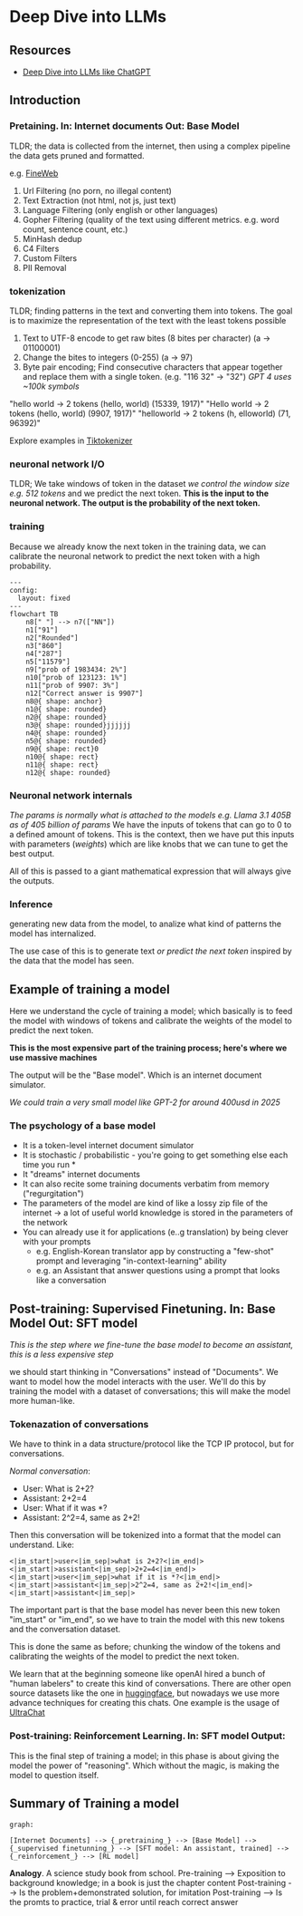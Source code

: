 # Deep Dive into LLMs

## Resources
- [Deep Dive into LLMs like ChatGPT](https://www.youtube.com/watch?v=7xTGNNLPyMI&list=WL)


## Introduction

### Pretaining. In: Internet documents Out: Base Model

TLDR; the data is collected from the internet, then using a complex pipeline the data gets pruned and formatted.

e.g. [FineWeb](https://www.youtube.com/redirect?event=video_description&redir_token=QUFFLUhqbnRWa3hWRDZxXzlpYURVekxZdlZibnloQ1RFUXxBQ3Jtc0trMWJzaXl5cmRqYlAwVXhVOHBIS2dRLWUzUkFQQUphY0VQNF9hVHd1RGl5RjI4NmZjdkc5NV8xc21wM0c5V1dZdnBGX3h0Zzk0M1FySEJVdFBUSnJQZUN1NW1zWGY5TDJoRm9IUDcwYm9VSTJfYm41NA&q=https%3A%2F%2Fhuggingface.co%2Fspaces%2FHuggingFaceFW%2Fblogpost-fineweb-v1&v=7xTGNNLPyMI)
1. Url Filtering (no porn, no illegal content)
2. Text Extraction (not html, not js, just text)
3. Language Filtering (only english or other languages)
4. Gopher Filtering (quality of the text using different metrics. e.g. word count, sentence count, etc.)
5. MinHash dedup
6. C4 Filters
7. Custom Filters
8. PII Removal

### tokenization

TLDR; finding patterns in the text and converting them into tokens.
The goal is to maximize the representation of the text with the least tokens possible

1. Text to UTF-8 encode to get raw bites (8 bites per character) (a -> 01100001)
2. Change the bites to integers (0-255) (a -> 97)
3. Byte pair encoding; Find consecutive characters that appear together and replace them with a single token.
(e.g. "116 32" -> "32")
_GPT 4 uses ~100k symbols_

"hello world -> 2 tokens (hello, world) (15339, 1917)"
"Hello world -> 2 tokens (hello, world) (9907, 1917)"
"helloworld -> 2 tokens (h, elloworld) (71, 96392)"


Explore examples in [Tiktokenizer](https://tiktokenizer.vercel.app/)

### neuronal network I/O

TLDR; We take windows of token in the dataset _we control the window size e.g. 512 tokens_
and we predict the next token.
**This is the input to the neuronal network. The output is the probability of the next token.**

### training

Because we already know the next token in the training data, we can calibrate the neuronal network
to predict the next token with a high probability.

```mermaid
---
config:
  layout: fixed
---
flowchart TB
    n8[" "] --> n7(["NN"])
    n1["91"]
    n2["Rounded"]
    n3["860"]
    n4["287"]
    n5["11579"]
    n9["prob of 1983434: 2%"]
    n10["prob of 123123: 1%"]
    n11["prob of 9907: 3%"]
    n12["Correct answer is 9907"]
    n8@{ shape: anchor}
    n1@{ shape: rounded}
    n2@{ shape: rounded}
    n3@{ shape: rounded}jjjjjj
    n4@{ shape: rounded}
    n5@{ shape: rounded}
    n9@{ shape: rect}0
    n10@{ shape: rect}
    n11@{ shape: rect}
    n12@{ shape: rounded}

```


### Neuronal network internals
_The params is normally what is attached to the models e.g. Llama 3.1 405B as of 405 billion of params_
We have the inputs of tokens that can go to 0 to a defined amount of tokens.
This is the context, then we have put this inputs with parameters (_weights_) which are like
knobs that we can tune to get the best output.

All of this is passed to a giant mathematical expression that will always give the outputs.


### Inference
generating new data from the model, to analize what kind of patterns the model has internalized.

The use case of this is to generate text _or predict the next token_ inspired by the data that the
model has seen.

## Example of training a model

Here we understand the cycle of training a model; which basically is to feed the model with windows of
tokens and calibrate the weights of the model to predict the next token.

**This is the most expensive part of the training process; here's where we use massive machines**

The output will be the "Base model". Which is an internet document simulator.

_We could train a very small model like GPT-2 for around 400usd in 2025_


### The psychology of a base model
- It is a token-level internet document simulator
- It is stochastic / probabilistic - you're going to get something else each time you run *
- It "dreams" internet documents
- It can also recite some training documents verbatim from memory ("regurgitation")
- The parameters of the model are kind of like a lossy zip file of the internet
-> a lot of useful world knowledge is stored in the parameters of the network
- You can already use it for applications (e..g translation) by being clever with your prompts
  - e.g. English-Korean translator app by constructing a "few-shot" prompt and leveraging "in-context-learning" ability
  - e.g. an Assistant that answer questions using a prompt that looks like a conversation

## Post-training: Supervised Finetuning. In: Base Model Out: SFT model
_This is the step where we fine-tune the base model to become an assistant, this is a less expensive step_

we should start thinking in "Conversations" instead of "Documents". We want to model how the model interacts with the user.
We'll do this by training the model with a dataset of conversations; this will make the model more human-like.

### Tokenazation of conversations
We have to think in a data structure/protocol like the TCP IP protocol, but for conversations.

*Normal conversation*:
- User: What is 2+2?
- Assistant: 2+2=4
- User: What if it was *?
- Assistant: 2^2=4, same as 2+2!

Then this conversation will be tokenized into a format that the model can understand. Like:

```
<|im_start|>user<|im_sep|>what is 2+2?<|im_end|><|im_start|>assistant<|im_sep|>2+2=4<|im_end|><|im_start|>user<|im_sep|>what if it is *?<|im_end|>
<|im_start|>assistant<|im_sep|>2^2=4, same as 2+2!<|im_end|><|im_start|>assistant<|im_sep|>
```

The important part is that the base model has never been this new token "im_start" or "im_end", so we have to train the model with this new tokens and
the conversation dataset.

This is done the same as before; chunking the window of the tokens and calibrating the weights of the model to predict the next token.


We learn that at the beginning someone like openAI hired a bunch of "human labelers" to create this kind of conversations.
There are other open source datasets like the one in [ huggingface](https://huggingface.co/datasets/stingning/ultrachat), but nowadays we use more advance techniques for creating this chats.
One example is the usage of [UltraChat](https://github.com/thunlp/UltraChat)


### Post-training: Reinforcement Learning. In: SFT model Output:
This is the final step of training a model; in this phase is about giving the model the power of "reasoning".
Which without the magic, is making the model to question itself.


## Summary of Training a model
```mermaid
graph:

[Internet Documents] --> {_pretraining_} --> [Base Model] --> {_supervised finetunning_} --> [SFT model: An assistant, trained] --> {_reinforcement_} --> [RL model]
```

**Analogy**. A science study book from school.
Pre-training --> Exposition to background knowledge; in a book is just the chapter content
Post-training<Supervised finetuning> --> Is the problem+demonstrated solution, for imitation
Post-training<Reinforcement learning> --> Is the promts to practice, trial & error until reach correct answer




